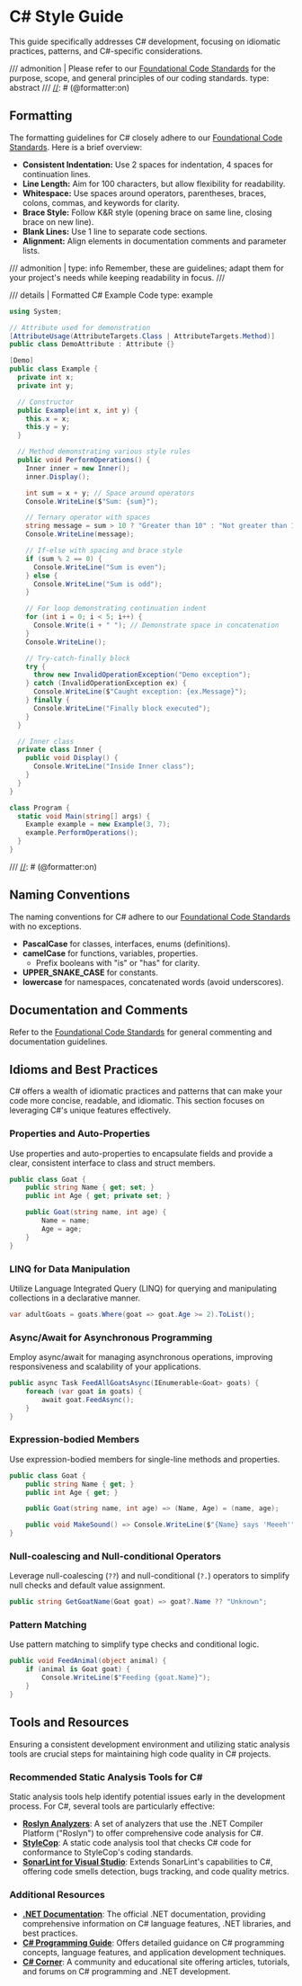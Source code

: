 # C# Style Guide

This guide specifically addresses C# development, focusing on idiomatic practices, patterns, and
C#-specific considerations.

[//]: # (@formatter:off)
/// admonition | Please refer to our [Foundational Code Standards][fnd] for the purpose, scope, and general principles of our coding standards.
    type: abstract
///
[//]: # (@formatter:on)

## Formatting

The formatting guidelines for C# closely adhere to
our [Foundational Code Standards][fnd-formatting]. Here is a brief overview:

- **Consistent Indentation:** Use 2 spaces for indentation, 4 spaces for continuation lines.
- **Line Length:** Aim for 100 characters, but allow flexibility for readability.
- **Whitespace:** Use spaces around operators, parentheses, braces, colons, commas, and keywords for
  clarity.
- **Brace Style:** Follow K&R style (opening brace on same line, closing brace on new line).
- **Blank Lines:** Use 1 line to separate code sections.
- **Alignment:** Align elements in documentation comments and parameter lists.

[//]: # (@formatter:off)
/// admonition |
    type: info
Remember, these are guidelines; adapt them for your project's needs while keeping readability in focus.
///

/// details | Formatted C# Example Code
    type: example
```csharp
using System;

// Attribute used for demonstration
[AttributeUsage(AttributeTargets.Class | AttributeTargets.Method)]
public class DemoAttribute : Attribute {}

[Demo]
public class Example {
  private int x;
  private int y;

  // Constructor
  public Example(int x, int y) {
    this.x = x;
    this.y = y;
  }

  // Method demonstrating various style rules
  public void PerformOperations() {
    Inner inner = new Inner();
    inner.Display();

    int sum = x + y; // Space around operators
    Console.WriteLine($"Sum: {sum}");

    // Ternary operator with spaces
    string message = sum > 10 ? "Greater than 10" : "Not greater than 10";
    Console.WriteLine(message);

    // If-else with spacing and brace style
    if (sum % 2 == 0) {
      Console.WriteLine("Sum is even");
    } else {
      Console.WriteLine("Sum is odd");
    }

    // For loop demonstrating continuation indent
    for (int i = 0; i < 5; i++) {
      Console.Write(i + " "); // Demonstrate space in concatenation
    }
    Console.WriteLine();

    // Try-catch-finally block
    try {
      throw new InvalidOperationException("Demo exception");
    } catch (InvalidOperationException ex) {
      Console.WriteLine($"Caught exception: {ex.Message}");
    } finally {
      Console.WriteLine("Finally block executed");
    }
  }

  // Inner class
  private class Inner {
    public void Display() {
      Console.WriteLine("Inside Inner class");
    }
  }
}

class Program {
  static void Main(string[] args) {
    Example example = new Example(3, 7);
    example.PerformOperations();
  }
}
```
///
[//]: # (@formatter:on)

## Naming Conventions

The naming conventions for C# adhere to our [Foundational Code Standards][fnd-naming] with no
exceptions.

- **PascalCase** for classes, interfaces, enums (definitions).
- **camelCase** for functions, variables, properties.
    - Prefix booleans with "is" or "has" for clarity.
- **UPPER_SNAKE_CASE** for constants.
- **lowercase** for namespaces, concatenated words (avoid underscores).

[//]: # (TODO: Add good/bad examples for naming conventions)

## Documentation and Comments

Refer to the [Foundational Code Standards][fnd-docs] for general commenting and documentation
guidelines.

## Idioms and Best Practices

C# offers a wealth of idiomatic practices and patterns that can make your code more concise,
readable, and idiomatic. This section focuses on leveraging C#'s unique features effectively.

### Properties and Auto-Properties

Use properties and auto-properties to encapsulate fields and provide a clear, consistent interface
to class and struct members.

```csharp
public class Goat {
    public string Name { get; set; }
    public int Age { get; private set; }

    public Goat(string name, int age) {
        Name = name;
        Age = age;
    }
}
```

### LINQ for Data Manipulation

Utilize Language Integrated Query (LINQ) for querying and manipulating collections in a declarative
manner.

```csharp
var adultGoats = goats.Where(goat => goat.Age >= 2).ToList();
```

### Async/Await for Asynchronous Programming

Employ async/await for managing asynchronous operations, improving responsiveness and scalability of
your applications.

```csharp
public async Task FeedAllGoatsAsync(IEnumerable<Goat> goats) {
    foreach (var goat in goats) {
        await goat.FeedAsync();
    }
}
```

### Expression-bodied Members

Use expression-bodied members for single-line methods and properties.

```csharp
public class Goat {
    public string Name { get; }
    public int Age { get; }

    public Goat(string name, int age) => (Name, Age) = (name, age);

    public void MakeSound() => Console.WriteLine($"{Name} says 'Meeeh'");
}
```

### Null-coalescing and Null-conditional Operators

Leverage null-coalescing (`??`) and null-conditional (`?.`) operators to simplify null checks and
default value assignment.

```csharp
public string GetGoatName(Goat goat) => goat?.Name ?? "Unknown";
```

### Pattern Matching

Use pattern matching to simplify type checks and conditional logic.

```csharp
public void FeedAnimal(object animal) {
    if (animal is Goat goat) {
        Console.WriteLine($"Feeding {goat.Name}");
    }
}
```

## Tools and Resources

Ensuring a consistent development environment and utilizing static analysis tools are crucial steps
for maintaining high code quality in C# projects.

### Recommended Static Analysis Tools for C#

Static analysis tools help identify potential issues early in the development process. For C#,
several tools are particularly effective:

- [**Roslyn Analyzers**][Roslyn]: A set of analyzers that use the .NET Compiler Platform ("Roslyn")
  to offer comprehensive code analysis for C#.
- [**StyleCop**](https://github.com/StyleCop/StyleCop): A static code analysis tool that checks C#
  code for conformance to StyleCop's coding standards.
- [**SonarLint for Visual Studio**](https://www.sonarlint.org/visualstudio/): Extends SonarLint's
  capabilities to C#, offering code smells detection, bugs tracking, and code quality metrics.

### Additional Resources

- [**.NET Documentation**](https://docs.microsoft.com/en-us/dotnet/csharp/): The official .NET
  documentation, providing comprehensive information on C# language features, .NET libraries, and
  best practices.
- [**C# Programming Guide**](https://docs.microsoft.com/en-us/dotnet/csharp/programming-guide/):
  Offers detailed guidance on C# programming concepts, language features, and application
  development techniques.
- [**C# Corner**](https://www.c-sharpcorner.com/): A community and educational site offering
  articles, tutorials, and forums on C# programming and .NET development.

[//]: # (@formatter:off)
[fnd]: foundation.md
[fnd-formatting]: foundation.md#formatting
[fnd-naming]: foundation.md#naming-conventions
[fnd-docs]: foundation.md#documentation-and-comments
[Roslyn]: https://docs.microsoft.com/en-us/dotnet/fundamentals/code-analysis/overview
[//]: # (@formatter:on)
